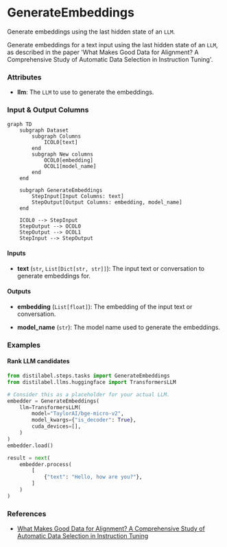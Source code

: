 # GenerateEmbeddings


Generate embeddings using the last hidden state of an `LLM`.



Generate embeddings for a text input using the last hidden state of an `LLM`, as
    described in the paper 'What Makes Good Data for Alignment? A Comprehensive Study of
    Automatic Data Selection in Instruction Tuning'.





### Attributes

- **llm**: The `LLM` to use to generate the embeddings.





### Input & Output Columns

``` mermaid
graph TD
	subgraph Dataset
		subgraph Columns
			ICOL0[text]
		end
		subgraph New columns
			OCOL0[embedding]
			OCOL1[model_name]
		end
	end

	subgraph GenerateEmbeddings
		StepInput[Input Columns: text]
		StepOutput[Output Columns: embedding, model_name]
	end

	ICOL0 --> StepInput
	StepOutput --> OCOL0
	StepOutput --> OCOL1
	StepInput --> StepOutput

```


#### Inputs


- **text** (`str`, `List[Dict[str, str]]`): The input text or conversation to generate  embeddings for.




#### Outputs


- **embedding** (`List[float]`): The embedding of the input text or conversation.

- **model_name** (`str`): The model name used to generate the embeddings.





### Examples


#### Rank LLM candidates
```python
from distilabel.steps.tasks import GenerateEmbeddings
from distilabel.llms.huggingface import TransformersLLM

# Consider this as a placeholder for your actual LLM.
embedder = GenerateEmbeddings(
    llm=TransformersLLM(
        model="TaylorAI/bge-micro-v2",
        model_kwargs={"is_decoder": True},
        cuda_devices=[],
    )
)
embedder.load()

result = next(
    embedder.process(
        [
            {"text": "Hello, how are you?"},
        ]
    )
)
```




### References

- [What Makes Good Data for Alignment? A Comprehensive Study of Automatic Data Selection in Instruction Tuning](https://arxiv.org/abs/2312.15685)


